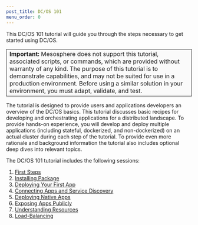 ```yaml
---
post_title: DC/OS 101
menu_order: 0
---
```


This DC/OS 101 tutorial will guide you through the steps necessary to get started using DC/OS.

<table class="table" bgcolor="#FAFAFA"> <tr> <td style="border-left: thin solid; border-top: thin solid; border-bottom: thin solid;border-right: thin solid;"><b>Important:</b> Mesosphere does not support this tutorial, associated scripts, or commands, which are provided without warranty of any kind. The purpose of this tutorial is to demonstrate capabilities, and may not be suited for use in a production environment. Before using a similar solution in your environment, you must adapt, validate, and test.</td> </tr> </table>

The tutorial is designed to provide users and applications developers an overview of the DC/OS basics. This tutorial discusses basic recipes for developing and orchestrating applications for a distributed landscape. To provide hands-on experience, you will develop and deploy multiple applications (including stateful, dockerized, and non-dockerized) on an actual cluster during each step of the tutorial. To provide even more rationale and background information the tutorial also includes optional deep dives into relevant topics.


The DC/OS 101 tutorial includes the following sessions:

1. [First Steps][1]
1. [Installing Package][2]
1. [Deploying Your First App][3]
1. [Connecting Apps and Service Discovery][4]
1. [Deploying Native Apps][5]
1. [Exposing Apps Publicly][6]
1. [Understanding Resources][7]
1. [Load-Balancing][8]

[1]: /docs/1.10/tutorials/dcos-101/cli/
[2]: /docs/1.10/tutorials/dcos-101/redis-package/
[3]: /docs/1.10/tutorials/dcos-101/app1/
[4]: /docs/1.10/tutorials/dcos-101/service-discovery/
[5]: /docs/1.10/tutorials/dcos-101/app2/
[6]: /docs/1.10/tutorials/dcos-101/marathon-lb/
[7]: /docs/1.10/tutorials/dcos-101/resources/
[8]: /docs/1.10/tutorials/dcos-101/loadbalancing/
